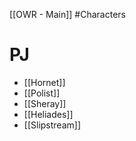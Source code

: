 [[OWR - Main]]
#Characters

# PJ

- [[Hornet]]
- [[Polist]]
- [[Sheray]]
- [[Heliades]]
- [[Slipstream]]